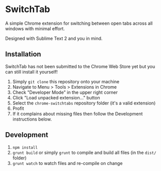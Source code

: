 SwitchTab
=========
A simple Chrome extension for switching between open tabs across all windows with minimal effort.

Designed with Sublime Text 2 and you in mind.

## Installation
SwitchTab has not been submitted to the Chrome Web Store yet but you can still install it yourself! 

1. Simply `git clone` this repository onto your machine
2. Navigate to Menu > Tools > Extensions in Chrome
3. Check "Developer Mode" in the upper right corner
4. Click "Load unpacked extension..." button
5. Select the `chrome-switchtabs` repository folder (it's a valid extension)
6. Profit
7. If it complains about missing files then follow the Development instructions below.

## Development
1. `npm install`
2. `grunt build` or simply `grunt` to compile and build all files (in the `dist/` folder)
3. `grunt watch` to watch files and re-compile on change
